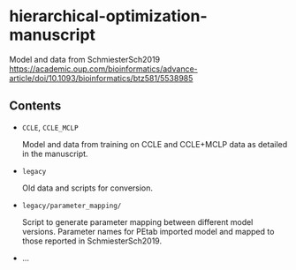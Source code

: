 # hierarchical-optimization-manuscript

Model and data from SchmiesterSch2019 
https://academic.oup.com/bioinformatics/advance-article/doi/10.1093/bioinformatics/btz581/5538985



## Contents

- `CCLE`, `CCLE_MCLP`

  Model and data from training on CCLE and CCLE+MCLP data as detailed in the
  manuscript.

- `legacy`

  Old data and scripts for conversion.   

- `legacy/parameter_mapping/`

  Script to generate parameter mapping between different model versions.
  Parameter names for PEtab imported model and mapped to those reported in
  SchmiesterSch2019.

- ...
